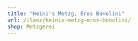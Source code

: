 ```yaml
---
title: "Heini's Metzg, Eros Bonolini"
url: /ilanz/heinis-metzg-eros-bonolini/
shop: Metzgerei
---
```


